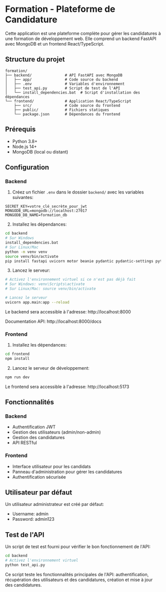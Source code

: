 # Formation - Plateforme de Candidature

Cette application est une plateforme complète pour gérer les candidatures à une formation de développement web. Elle comprend un backend FastAPI avec MongoDB et un frontend React/TypeScript.

## Structure du projet

```
formation/
├── backend/               # API FastAPI avec MongoDB
│   ├── app/               # Code source du backend
│   ├── .env               # Variables d'environnement
│   ├── test_api.py        # Script de test de l'API
│   └── install_dependencies.bat  # Script d'installation des dépendances
└── frontend/              # Application React/TypeScript
    ├── src/               # Code source du frontend
    ├── public/            # Fichiers statiques
    └── package.json       # Dépendances du frontend
```

## Prérequis

- Python 3.8+
- Node.js 14+
- MongoDB (local ou distant)

## Configuration

### Backend

1. Créez un fichier `.env` dans le dossier `backend/` avec les variables suivantes:

```
SECRET_KEY=votre_clé_secrète_pour_jwt
MONGODB_URL=mongodb://localhost:27017
MONGODB_DB_NAME=formation_db
```

2. Installez les dépendances:

```bash
cd backend
# Sur Windows
install_dependencies.bat
# Sur Linux/Mac
python -m venv venv
source venv/bin/activate
pip install fastapi uvicorn motor beanie pydantic pydantic-settings python-jose[cryptography] passlib[bcrypt] python-multipart httpx
```

3. Lancez le serveur:

```bash
# Activez l'environnement virtuel si ce n'est pas déjà fait
# Sur Windows: venv\Scripts\activate
# Sur Linux/Mac: source venv/bin/activate

# Lancez le serveur
uvicorn app.main:app --reload
```

Le backend sera accessible à l'adresse: http://localhost:8000

Documentation API: http://localhost:8000/docs

### Frontend

1. Installez les dépendances:

```bash
cd frontend
npm install
```

2. Lancez le serveur de développement:

```bash
npm run dev
```

Le frontend sera accessible à l'adresse: http://localhost:5173

## Fonctionnalités

### Backend

- Authentification JWT
- Gestion des utilisateurs (admin/non-admin)
- Gestion des candidatures
- API RESTful

### Frontend

- Interface utilisateur pour les candidats
- Panneau d'administration pour gérer les candidatures
- Authentification sécurisée

## Utilisateur par défaut

Un utilisateur administrateur est créé par défaut:

- Username: admin
- Password: admin123

## Test de l'API

Un script de test est fourni pour vérifier le bon fonctionnement de l'API:

```bash
cd backend
# Activez l'environnement virtuel
python test_api.py
```

Ce script teste les fonctionnalités principales de l'API: authentification, récupération des utilisateurs et des candidatures, création et mise à jour des candidatures.
